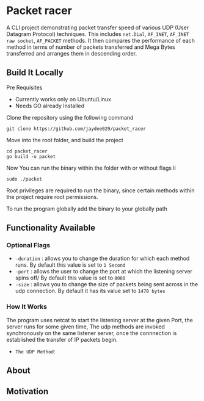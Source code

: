 # Packet racer
A CLI project demonstrating packet transfer speed of various UDP (User Datagram Protocol) techniques.
This includes `net.Dial`, `AF_INET`, `AF_INET raw socket`, `AF_PACKET` methods. It then compares the performance of each method in terms of number of packets transferred and Mega Bytes transferred and arranges them in descending order.

## Build It Locally

Pre Requisites
- Currently works only on Ubuntu/Linux
- Needs GO already Installed

Clone the repository using the following command
```
git clone https://github.com/jaydee029/packet_racer
```

Move into the root folder, and build the project
```
cd packet_racer
go build -o packet
```

Now You can run the binary within the folder with or without flags li
```
sudo ./packet
```
Root privileges are required to run the binary, since certain methods within the project require root permissions.

To run the program globally add the binary to your globally path

## Functionality Available

### Optional Flags
- `-duration` : allows you to change the duration for which each method runs. By default this value is set to `1 Second`
- `-port` : allows the user to change the port at which the listening server spins off/ By default this value is set to `8080`
- `-size` : allows you to change the size of packets being sent across in the udp connection. By default it has its value set to `1470 bytes`

### How It Works
The program uses netcat to start the listening server at the given Port, the server runs for some given time, The udp methods are invoked synchronously on the same listener server, once the connnection is established the transfer of IP packets begin.

- `The UDP Method`: 


## About
## Motivation
